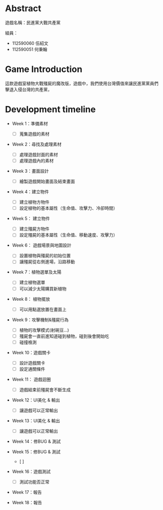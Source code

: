 # Abstract

遊戲名稱：民進黨大戰共產黨

組員：

- 112590060 伍紹文
- 112590051 何秉翰

# Game Introduction

這款遊戲室植物大戰殭屍的魔改版，遊戲中，我們使用台灣價值來讓民進黨黨員們擊退入侵台灣的共產黨，

# Development timeline

- Week 1：準備素材
  - [ ] 蒐集遊戲的素材
- Week 2：尋找及處理素材
  - [ ] 處理遊戲封面的素材
  - [ ] 處理遊戲內的素材
- Week 3：畫面設計
  - [ ] 繪製遊戲開始畫面及結束畫面
- Week 4：建立物件
  - [ ]  建立植物方物件
  - [ ]  設定植物的基本屬性（生命值、攻擊力、冷卻時間）
- Week 5： 建立物件
  - [ ]  建立殭屍方物件
  - [ ]  設定殭屍的基本屬性（生命值、移動速度、攻擊力）
- Week 6： 遊戲場景與地圖設計
  - [ ]  設置植物與殭屍的初始位置
  - [ ]  讓殭屍從右側進場，沿路移動
- Week 7：植物選單及太陽
  - [ ]  建立植物選單
  - [ ]  可以減少太陽購買新植物
- Week 8： 植物擺放 
  - [ ]  可以用點選放置在畫面上
- Week 9：攻擊機制&殭屍行為
  - [ ]  植物的攻擊模式(射碗豆...)
  - [ ]  殭屍會一直前進知道碰到植物，碰到後會開始吃
  - [ ]  碰撞檢測
- Week 10：遊戲關卡
  - [ ]  設計遊戲關卡 
  - [ ]  設定通關條件
- Week 11： 遊戲迴圈
  - [ ]  遊戲結束前殭屍會不斷生成
- Week 12：UI美化 & 輸出
  - [ ]  讓遊戲可以正常輸出
- Week 13：UI美化 & 輸出
  - [ ] 讓遊戲可以正常輸出
- Week 14：修BUG & 測試

- Week 15：修BUG & 測試
  - [ ] 
- Week 16：遊戲測試
  - [ ] 測試功能否正常
- Week 17：報告

- Week 18：報告


